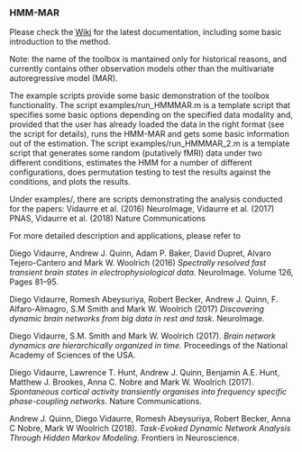 ### HMM-MAR

Please check the [Wiki](https://github.com/OHBA-analysis/HMM-MAR/wiki) for the latest documentation, including some basic introduction to the method. 

Note: the name of the toolbox is mantained only for historical reasons, and currently contains other observation models other than the multivariate autoregressive model (MAR). 

The example scripts provide some basic demonstration of the toolbox functionality. The script examples/run_HMMMAR.m is a template script that specifies some basic options depending on the specified data modality and, provided that the user has already loaded the data in the right format (see the script for details), runs the HMM-MAR and gets some basic information out of the estimation. The script examples/run_HMMMAR_2.m is a template script that generates some random (putatively fMRI) data under two different conditions, estimates the HMM for a number of different configurations, does permutation testing to test the results against the conditions, and plots the results. 

Under examples/, there are scripts demonstrating the analysis conducted for the papers: Vidaurre et al. (2016) NeuroImage, Vidaurre et al. (2017) PNAS, Vidaurre et al. (2018) Nature Communications

For more detailed description and applications, please refer to 

Diego Vidaurre, Andrew J. Quinn, Adam P. Baker, David Dupret, Alvaro Tejero-Cantero and Mark W. Woolrich (2016) _Spectrally resolved fast transient brain states in electrophysiological data._ NeuroImage. Volume 126, Pages 81–95.

Diego Vidaurre, Romesh Abeysuriya, Robert Becker, Andrew J. Quinn, F. Alfaro-Almagro, S.M Smith and Mark W. Woolrich (2017) _Discovering dynamic brain networks from big data in rest and task._ NeuroImage.    

Diego Vidaurre, S.M. Smith and Mark W. Woolrich (2017). _Brain network dynamics are hierarchically organized in time_. Proceedings of the National Academy of Sciences of the USA.

Diego Vidaurre, Lawrence T. Hunt, Andrew J. Quinn, Benjamin A.E. Hunt, Matthew J. Brookes, Anna C. Nobre and Mark W. Woolrich (2017). _Spontaneous cortical activity transiently organises into frequency specific phase-coupling networks_. Nature Communications.

Andrew J. Quinn, Diego Vidaurre, Romesh Abeysuriya, Robert Becker, Anna C Nobre, Mark W Woolrich (2018). _Task-Evoked Dynamic Network Analysis Through Hidden Markov Modeling_. Frontiers in Neuroscience.
